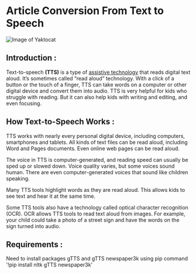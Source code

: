 # Article Conversion From Text to Speech
  ![Image of Yaktocat](https://encrypted-tbn0.gstatic.com/images?q=tbn%3AANd9GcQeXkMSZX25D66J4XyMsUaFmZHQixpf-ClK9w&usqp=CAU)
   ## Introduction  :
   Text-to-speech **(TTS)** is a type of  [assistive technology](https://www.understood.org/en/school-learning/assistive-technology/assistive-technologies-basics/assistive-technology-what-it-is-and-how-it-works) that reads digital text aloud. It’s sometimes called “read aloud” technology.
    With a click of a button or the touch of a finger, TTS can take words on a computer or other digital device and convert them into audio. TTS is very helpful for kids who struggle with reading. But it can also help kids with writing and editing, and even focusing.
   ## How Text-to-Speech Works :
   TTS works with nearly every personal digital device, including computers, smartphones and tablets. All kinds of text files can be read aloud, including Word and Pages documents. Even online web pages can be read aloud.

The voice in TTS is computer-generated, and reading speed can usually be sped up or slowed down. Voice quality varies, but some voices sound human. There are even computer-generated voices that sound like children speaking.

Many TTS tools highlight words as they are read aloud. This allows kids to see text and hear it at the same time.

Some TTS tools also have a technology called optical character recognition (OCR). OCR allows TTS tools to read text aloud from images. For example, your child could take a photo of a street sign and have the words on the sign turned into audio.
   ## Requirements :
  Need to install packages gTTS and gTTS newspaper3k using pip command <br> '!pip install nltk gTTS newspaper3k'
